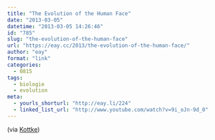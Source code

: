 ```yaml
---
title: "The Evolution of the Human Face"
date: "2013-03-05"
datetime: "2013-03-05 14:26:46"
id: "785"
slug: "the-evolution-of-the-human-face"
url: "https://eay.cc/2013/the-evolution-of-the-human-face/"
author: "eay"
format: "link"
categories:
  - 0815
tags:
  - biologie
  - evolution
meta:
  - yourls_shorturl: "http://eay.li/224"
  - linked_list_url: "http://www.youtube.com/watch?v=9i_oJn-9d_0"
---
```


(via [Kottke](http://kottke.org/13/03/the-evolution-of-the-human-face))
